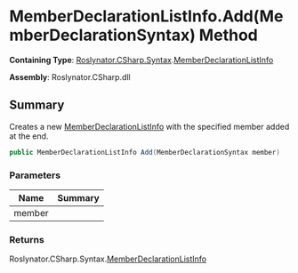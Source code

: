 # MemberDeclarationListInfo\.Add\(MemberDeclarationSyntax\) Method

**Containing Type**: [Roslynator.CSharp.Syntax](../../README.md)\.[MemberDeclarationListInfo](../README.md)

**Assembly**: Roslynator\.CSharp\.dll

## Summary

Creates a new [MemberDeclarationListInfo](../README.md) with the specified member added at the end\.

```csharp
public MemberDeclarationListInfo Add(MemberDeclarationSyntax member)
```

### Parameters

| Name | Summary |
| ---- | ------- |
| member | |

### Returns

Roslynator\.CSharp\.Syntax\.[MemberDeclarationListInfo](../README.md)

